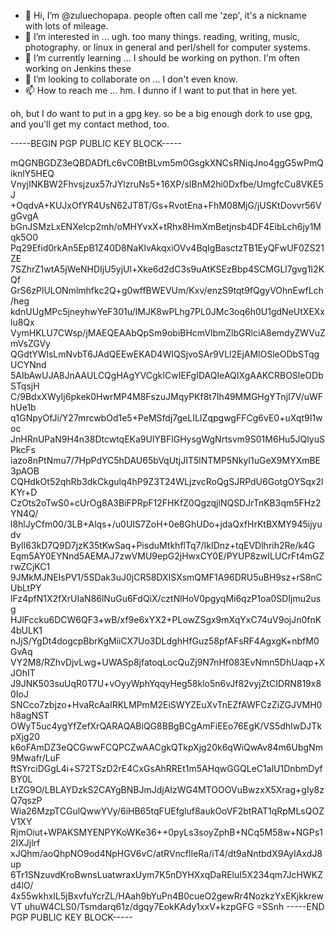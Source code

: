 - 👋 Hi, I’m @zuluechopapa.  people often call me 'zep', it's a nickname with lots of mileage.
- 👀 I’m interested in ...  ugh.  too many things.   reading, writing, music, photography.  or linux in general and perl/shell for computer systems. 
- 🌱 I’m currently learning ... I should be working on python.   I'm often working on Jenkins these 
- 💞️ I’m looking to collaborate on ... I don't even know.
- 📫 How to reach me ... hm.  I dunno if I want to put that in here yet.

oh, but I do want to put in a gpg key.  so be a big enough dork to use gpg, and you'll get my contact method, too.

-----BEGIN PGP PUBLIC KEY BLOCK-----

mQGNBGDZ3eQBDADfLc6vC0BtBLvm5m0GsgkXNCsRNiqJno4ggG5wPmQiknlY5HEQ
VnyjINKBW2Fhvsjzux57rJYlzruNs5+16XP/sIBnM2hi0Dxfbe/UmgfcCu8VKE5J
+OqdvA+KUJxOfYR4UsN62JT8T/Gs+RvotEna+FhM08MjG/jUSKtDovvr56VgGvgA
bGnJSMzLxENXelcp2mh/oMHYvxX+tRhx8HmXmBetjnsb4DF4EibLch6jy1Mqk5O0
Pq29Efid0rkAn5EpB1Z40D8NaKlvAkqxiOVv4BqIgBasctzTB1EyQFwUF0ZS21ZE
7SZhrZ1wtA5jWeNHDIjU5yjUl+Xke6d2dC3s9uAtKSEzBbp4SCMGLl7gvg1I2KQf
GrS6zPlULONmlmhfkc2Q+g0wffBWEVUm/Kxv/enzS9tqt9fQgyVOhnEwfLch/heg
kdnUUgMPc5jneyhwYeF301u/IMJK8wPLhg7PL0JMc3oq6h0U1gdNeUtXEXxlu8Qx
VymHKLU7CWsp/jMAEQEAAbQpSm9obiBHcmVlbmZlbGRlciA8emdyZWVuZmVsZGVy
QGdtYWlsLmNvbT6JAdQEEwEKAD4WIQSjvoSAr9VLl2EjAMlOSleODbSTqgUCYNnd
5AIbAwUJA8JnAAULCQgHAgYVCgkICwIEFgIDAQIeAQIXgAAKCRBOSleODbSTqsjH
C/9BdxXWyIj6pkek0HwrMP4M8FszuJMqyPKf8t7Ih49MMGHgYTnjI7V/uWFhUe1b
q1GNpyOfJi/Y27mrcwbOd1e5+PeMSfdj7geLILIZqpgwgFFCg6vE0+uXqt9I1woc
JnHRnUPaN9H4n38DtcwtqEKa9UlYBFlGHysgWgNrtsvm9S01M6Hu5JQlyuSPkcFs
iazo8nPtNmu7/7HpPdYC5hDAU65bVqUtjJIT5lNTMP5NkyI1uGeX9MYXmBE3pAOB
CQHdkOt52qhRb3dkCkgulq4hP9Z3T24WLjzvcRoQgSJRPdU6GotgOYSqx2lKYr+D
CzOts2oTwS0+cUrOg8A3BiFPRpF12FHKfZ0QgzqjlNQSDJrTnKB3qm5FHz2YN4Q/
l8hlJyCfm00/3LB+Alqs+/u0UIS7ZoH+0e8GhUDo+jdaQxfHrKtBXMY945ijyudv
ByIl63kD7Q9D7jzK35tKwSaq+PisduMtkhflTq7/IkIDnz+tqEVDlhrih2Re/k4G
Eqm5AY0EYNnd5AEMAJ7zwVMU9epG2jHwxCY0E/PYUP8zwILUCrFt4mGZrwZCjKC1
9JMkMJNEIsPV1/5SDak3uJ0jCR58DXISXsmQMF1A96DRU5uBH9sz+rS8nCUbLtPY
lFz4pfN1X2fXrUIaN86lNuGu6FdQiX/cztNlHoV0pgyqMi6qzP1oa0SDIjmu2usg
HJlFccku6DCW6QF3+wB/xf9e6xYX2+PLowZSgx9mXqYxC74uV9ojJn0fnK4bULK1
nJjS/YgDt4dogcpBbrKgMiiCX7Uo3DLdghHfGuz58pfAFsRF4AgxgK+nbfM0GvAq
VY2M8/RZhvDjvLwg+UWASp8jfatoqLocQuZj9N7nHf083EvNmn5DhUaqp+XJOhIT
J9JNK503suUqR0T7U+vOyyWphYqqyHeg58klo5n6vJf82vyjZtCIDRN819x80IoJ
SNCco7zbjzo+HvaRcAaIRKLMPmM2EiSWYZEuXvTnEZfAWFCzZiZGJVMH0h8agNST
OWyT5uc4ygYfZefXrQARAQABiQG8BBgBCgAmFiEEo76EgK/VS5dhIwDJTkpXjg20
k6oFAmDZ3eQCGwwFCQPCZwAACgkQTkpXjg20k6qWiQwAv84m6UbgNm9Mwafr/LuF
ftSYrciDGgL4i+S72TSzD2rE4CxGsAhRREt1m5AHqwGGQLeC1alU1DnbmDyfBY0L
LtZG9O/LBLAYDzkS2CAYgBNBJmJdjAIzWG4MTOOOVuBwzxX5Xrag+gIy8zQ7qszP
Wia26MzpTCGulQwwYVy/6iHB65tqFUEfgluf8aukOoVF2btRAT1qRpMLsQOZV1XY
RjmOiut+WPAKSMYENPYKoWKe36++0pyLs3soyZphB+NCq5M58w+NGPs12IXJjlrf
xJQhm/aoQhpNO9od4NpHGV6vC/atRVncflIeRa/iT4/dt9aNntbdX9AyIAxdJ8up
6Tr1SNzuvdKroBwnsLuatwraxUym7K5nDYHXxqDaREluI5X234qm7JcHWKZd4lO/
4x55wkhxIL5jBxvfuYcrZL/HAah9bYuPn4B0cueO2gewRr4NozkzYxEKjkkrewVT
uhuW4CLS0/Tsmdarq61z/dgqy7EokKAdy1xxV+kzpGFG
=SSnh
-----END PGP PUBLIC KEY BLOCK-----


<!---
zuluechopapa/zuluechopapa is a ✨ special ✨ repository because its `README.md` (this file) appears on your GitHub profile.
You can click the Preview link to take a look at your changes.
--->
